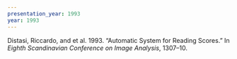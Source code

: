 ```yaml
---
presentation_year: 1993
year: 1993
---
```


Distasi, Riccardo, and et al. 1993. “Automatic System for Reading Scores.” In <i>Eighth Scandinavian Conference on Image Analysis</i>, 1307–10.
